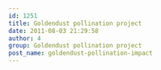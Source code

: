```yaml
---
id: 1251
title: Goldendust pollination project
date: 2011-08-03 21:29:58
author: 4
group: Goldendust pollination project
post_name: goldendust-pollination-impact
---
```


